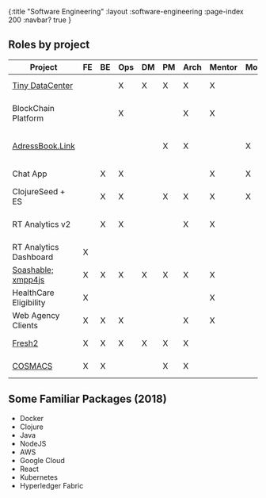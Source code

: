 {:title "Software Engineering"
 :layout :software-engineering
 :page-index 200
 :navbar? true
}


## Roles by project

| Project                | FE | BE | Ops | DM | PM | Arch | Mentor | Mobile | Time      | Tools |
| - | - | - | - | - | - | - | - | - | - | - |
| [Tiny DataCenter](portfolio.html#tiny_datacenter)        |    |    | X   | X  | X  | X    | X      |        | 2018      | Docker, Clojure |
| BlockChain Platform    |    |    | X   |    |    | X    | X      |        | 2017      | Kubernetes, Docker, GCP |
| [AdressBook.Link](portfolio.html#addressbooklink)        |    |    |     |    | X  | X    |        | X      | 2017      | JS, React Native, ObjC |
| Chat App               |    | X  | X   |    |    |      | X      | X      | 2017      | JS, Node, AWS |
| ClojureSeed + ES       |    | X  | X   |    | X  | X    | X      | X      | 2016-17   | Clojure, JS, JVM |
| RT Analytics v2        |    | X  | X   |    |    | X    | X      |        | 2015-16   | JVM, Clojure, Kafka, AWS |
| RT Analytics Dashboard | X  |    |     |    |    |      |        |        | 2015      | JS, D3.js |
| [Soashable; xmpp4js](portfolio.html#soashable_and_xmpp4js)     | X  | X  | X   | X  | X  | X    | X      |        | 2008      | JS, Maven, Java |
| HealthCare Eligibility | X  |    |     |    |    |      | X      |        | 2007      | Java |
| Web Agency Clients     | X  | X  | X   |    |    | X    | X      |        | 2002-07   | PHP, Java, Maven |
| [Fresh2](portfolio.html#freshspooge)                 | X  | X  | X   | X  | X  | X    |        |        | 2002      | PHP, Linux, VB |
| [COSMACS](portfolio.html#cosmacs)                | X  | X  |     |    | X  | X    |        |        | 2000      | VM, C, Linux |

## Some Familiar Packages (2018)

* Docker
* Clojure
* Java
* NodeJS
* AWS
* Google Cloud
* React
* Kubernetes
* Hyperledger Fabric
